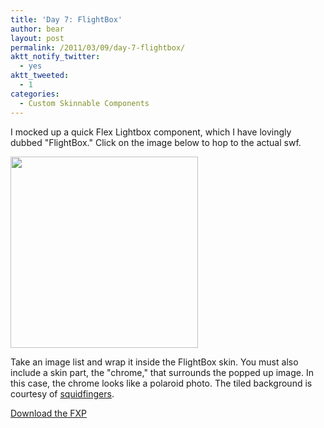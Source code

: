 ```yaml
---
title: 'Day 7: FlightBox'
author: bear
layout: post
permalink: /2011/03/09/day-7-flightbox/
aktt_notify_twitter:
  - yes
aktt_tweeted:
  - 1
categories:
  - Custom Skinnable Components
---
```

I mocked up a quick Flex Lightbox component, which I have lovingly dubbed "FlightBox." Click on the image below to hop to the actual swf.

[<img class="aligncenter size-full wp-image-514" title="flightbox-preview" src="http://flashcats.net/wp-content/uploads/2011/03/flightbox-preview.jpg" alt="" width="300" height="306" />][1]

Take an image list and wrap it inside the FlightBox skin. You must also include a skin part, the "chrome," that surrounds the popped up image. In this case, the chrome looks like a polaroid photo. The tiled background is courtesy of [squidfingers][2].

[Download the FXP][3]

 [1]: /static/skinnable-light-box/FlightBox.swf
 [2]: http://www.squidfingers.com/patterns/
 [3]: http://dl.dropbox.com/u/21428091/FlightBox.fxp